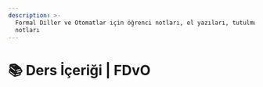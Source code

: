 ```yaml
---
description: >-
  Formal Diller ve Otomatlar için öğrenci notları, el yazıları, tutulmuş notlar
  notları
---
```


# 📚 Ders İçeriği \| FDvO
